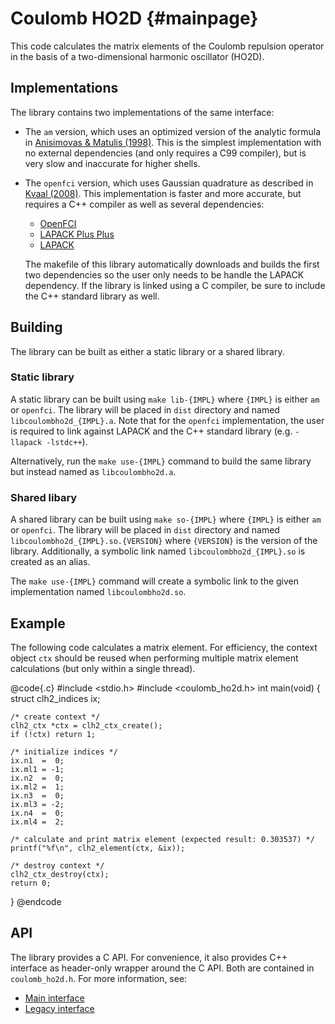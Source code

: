 # Coulomb HO2D {#mainpage}

This code calculates the matrix elements of the Coulomb repulsion operator in
the basis of a two-dimensional harmonic oscillator (HO2D).

## Implementations

The library contains two implementations of the same interface:

  - The `am` version, which uses an optimized version of the analytic formula
    in [Anisimovas & Matulis (1998)][1].  This is the simplest implementation
    with no external dependencies (and only requires a C99 compiler), but is
    very slow and inaccurate for higher shells.

  - The `openfci` version, which uses Gaussian quadrature as described in
    [Kvaal (2008)][1].  This implementation is faster and more accurate, but
    requires a C++ compiler as well as several dependencies:

      - [OpenFCI][3]
      - [LAPACK Plus Plus][4]
      - [LAPACK][5]

    The makefile of this library automatically downloads and builds the first
    two dependencies so the user only needs to be handle the LAPACK
    dependency.  If the library is linked using a C compiler, be sure to
    include the C++ standard library as well.

## Building

The library can be built as either a static library or a shared library.

### Static library

A static library can be built using `make lib-{IMPL}` where `{IMPL}` is either
`am` or `openfci`.  The library will be placed in `dist` directory and named
`libcoulombho2d_{IMPL}.a`.  Note that for the `openfci` implementation, the
user is required to link against LAPACK and the C++ standard library
(e.g. `-llapack -lstdc++`).

Alternatively, run the `make use-{IMPL}` command to build the same library but
instead named as `libcoulombho2d.a`.

### Shared libary

A shared library can be built using `make so-{IMPL}` where `{IMPL}` is either
`am` or `openfci`.  The library will be placed in `dist` directory and named
`libcoulombho2d_{IMPL}.so.{VERSION}` where `{VERSION}` is the version of the
library.  Additionally, a symbolic link named `libcoulombho2d_{IMPL}.so` is
created as an alias.

The `make use-{IMPL}` command will create a symbolic link to the given
implementation named `libcoulombho2d.so`.

## Example

The following code calculates a matrix element.  For efficiency, the context
object `ctx` should be reused when performing multiple matrix element
calculations (but only within a single thread).

@code{.c}
#include <stdio.h>
#include <coulomb_ho2d.h>
int main(void) {
    struct clh2_indices ix;

    /* create context */
    clh2_ctx *ctx = clh2_ctx_create();
    if (!ctx) return 1;

    /* initialize indices */
    ix.n1  =  0;
    ix.ml1 = -1;
    ix.n2  =  0;
    ix.ml2 =  1;
    ix.n3  =  0;
    ix.ml3 = -2;
    ix.n4  =  0;
    ix.ml4 =  2;

    /* calculate and print matrix element (expected result: 0.303537) */
    printf("%f\n", clh2_element(ctx, &ix));

    /* destroy context */
    clh2_ctx_destroy(ctx);
    return 0;
}
@endcode

## API

The library provides a C API.  For convenience, it also provides C++ interface
as header-only wrapper around the C API.  Both are contained in
`coulomb_ho2d.h`.  For more information, see:

  - [Main interface](group__main.html)
  - [Legacy interface](group__compat.html)

[1]: http://dx.doi.org/10.1088/0953-8984/10/3/013
[2]: http://arxiv.org/abs/0810.2644
[3]: http://folk.uio.no/simenkva/openfci.shtml
[4]: http://sourceforge.net/projects/lpp
[5]: http://netlib.org/lapack
